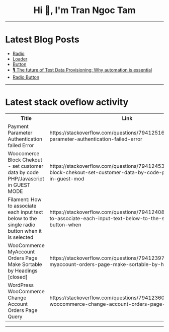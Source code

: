 <h1 align="center">Hi 👋, I'm Tran Ngoc Tam</h1>

---

# Latest Blog Posts 
<!-- BLOG-POST-LIST:START -->
- [Radio](https://dev.to/preetha_vaishnavi_2b82358/radio-2gp7)
- [Loader](https://dev.to/preetha_vaishnavi_2b82358/loader-3fmg)
- [Button](https://dev.to/preetha_vaishnavi_2b82358/button-4h5p)
- [🎙️ The future of Test Data Provisioning: Why automation is essential](https://dev.to/gigantics/the-future-of-test-data-provisioning-why-automation-is-essential-4fja)
- [Radio Button](https://dev.to/preetha_vaishnavi_2b82358/radio-button-1enp)
<!-- BLOG-POST-LIST:END -->

---

# Latest stack oveflow activity
<table>
  <tr><th>Title</th><th>Link</th></tr>
  <!-- STACKOVERFLOW:START --><tr><td>Payment Parameter Authentication failed Error</td><td>https://stackoverflow.com/questions/79412516/payment-parameter-authentication-failed-error</td></tr><tr><td>Woocomerce Block Chekout - set customer data by code PHP/Javascript in GUEST MODE</td><td>https://stackoverflow.com/questions/79412453/woocomerce-block-chekout-set-customer-data-by-code-php-javascript-in-guest-mod</td></tr><tr><td>Filament: How to associate each input text below to the single radio button when it is selected</td><td>https://stackoverflow.com/questions/79412408/filament-how-to-associate-each-input-text-below-to-the-single-radio-button-when</td></tr><tr><td>WooCommerce MyAccount Orders Page Make Sortable by Headings [closed]</td><td>https://stackoverflow.com/questions/79412397/woocommerce-myaccount-orders-page-make-sortable-by-headings</td></tr><tr><td>WordPress WooCommerce Change Account Orders Page Query</td><td>https://stackoverflow.com/questions/79412360/wordpress-woocommerce-change-account-orders-page-query</td></tr><!-- STACKOVERFLOW:END -->
</table>

---


